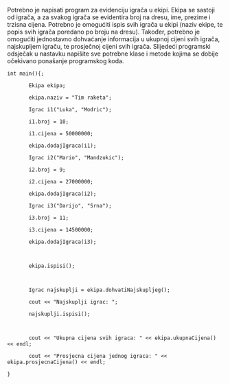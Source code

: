 Potrebno je napisati program za evidenciju igrača u ekipi. Ekipa se sastoji od igrača, a za svakog igrača se evidentira broj na dresu, ime, prezime i trzisna cijena. Potrebno je omogućiti ispis svih igrača u ekipi (naziv ekipe, te popis svih igrača poredano po broju na dresu). Također, potrebno je omogućiti jednostavno dohvaćanje informacija u ukupnoj cijeni svih igrača, najskupljem igraču, te prosječnoj cijeni svih igrača. Slijedeći programski odsječak u nastavku napišite sve potrebne klase i metode kojima se dobije očekivano ponašanje programskog koda.

 

```
int main(){;

       Ekipa ekipa;

       ekipa.naziv = "Tim raketa";

       Igrac i1("Luka", "Modric");

       i1.broj = 10;

       i1.cijena = 50000000;

       ekipa.dodajIgraca(i1);

       Igrac i2("Mario", "Mandzukic");

       i2.broj = 9;

       i2.cijena = 27000000;

       ekipa.dodajIgraca(i2);

       Igrac i3("Darijo", "Srna");

       i3.broj = 11;

       i3.cijena = 14500000;

       ekipa.dodajIgraca(i3);

 

       ekipa.ispisi();

 

       Igrac najskuplji = ekipa.dohvatiNajskupljeg();

       cout << "Najskuplji igrac: ";

       najskuplji.ispisi();

 

       cout << "Ukupna cijena svih igraca: " << ekipa.ukupnaCijena() << endl;

       cout << "Prosjecna cijena jednog igraca: " << ekipa.prosjecnaCijena() << endl;

}
